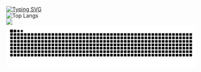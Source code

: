 [![Typing SVG](https://readme-typing-svg.demolab.com?font=Fira+Code&weight=600&pause=1000&color=D227C8&width=435&lines=Hi!+Here+is+Haleymax)](https://git.io/typing-svg)
<br>
![Top Langs](https://github-readme-stats.vercel.app/api/top-langs/?username=Haleymax&layout=donut&theme=github_dark&hide=html)
<br>
![](http://github-profile-summary-cards.vercel.app/api/cards/stats?username=HeTongRe4per&theme=github_dark)
<br>
![snack](https://raw.githubusercontent.com/Haleymax/Haleymax/refs/heads/output/github-contribution-grid-snake.svg)
